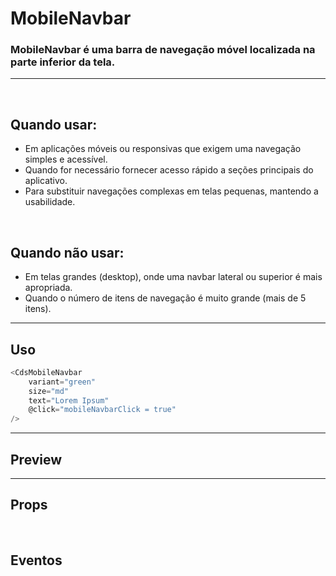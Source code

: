 # MobileNavbar

### MobileNavbar é uma barra de navegação móvel localizada na parte inferior da tela.
---
<br />

## Quando usar:
- Em aplicações móveis ou responsivas que exigem uma navegação simples e acessível.
- Quando for necessário fornecer acesso rápido a seções principais do aplicativo.
- Para substituir navegações complexas em telas pequenas, mantendo a usabilidade.

<br />

## Quando não usar:
- Em telas grandes (desktop), onde uma navbar lateral ou superior é mais apropriada.
- Quando o número de itens de navegação é muito grande (mais de 5 itens).

---

## Uso

```js
<CdsMobileNavbar
	variant="green"
	size="md"
	text="Lorem Ipsum"
	@click="mobileNavbarClick = true"
/>
```

---

## Preview

<PreviewBuilder
	:args
	:component="CdsMobileNavbar"
	:events="cdsMobileNavbarEvents"
/>

---

## Props

<APITable
	name="MobileNavbar"
	section="props"
/>
<br />

## Eventos

<APITable
	name="MobileNavbar"
	section="events"
/>
<br />

<script setup>
import { ref } from 'vue';
import CdsMobileNavbar from '@/components/MobileNavbar.vue';

const cdsMobileNavbarEvents = [
	'item-click'
];

const items = [
	{ icon: 'home-outline', label: 'Início', route: { name: 'Google', path: 'www.google.com' } },
	{ icon: 'search-outline', label: 'Busca', route: { name: 'Google', path: 'www.google.com' }  },
	{ icon: 'notification-bell-outline', label: 'Notificações', route: { name: 'Google', path: 'www.google.com' }  },
	{ icon: 'user-outline', label: 'Perfil', route: { name: 'Google', path: 'www.google.com' }  },
];

const args = ref({
	items,
	activeItem: items[2],
});
</script>

